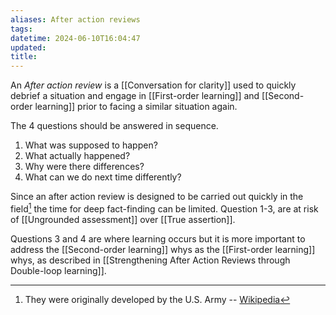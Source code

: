 ```yaml
---
aliases: After action reviews
tags: 
datetime: 2024-06-10T16:04:47
updated: 
title: 
---
```

An *After action review* is a [[Conversation for clarity]] used to quickly debrief a situation and engage in [[First-order learning]] and [[Second-order learning]] prior to facing a similar situation again.

The 4 questions should be answered in sequence.

1. What was supposed to happen?
2. What actually happened?
3. Why were there differences?
4. What can we do next time differently?

Since an after action review is designed to be carried out quickly in the field[^1] the time for deep fact-finding can be limited. Question 1-3, are at risk of [[Ungrounded assessment]] over [[True assertion]].

Questions 3 and 4 are where learning occurs but it is more important to address the [[Second-order learning]] whys as the [[First-order learning]] whys, as described in [[Strengthening After Action Reviews through Double-loop learning]].

[^1]: They were originally developed by the U.S. Army -- [Wikipedia](https://en.wikipedia.org/wiki/After-action_review)